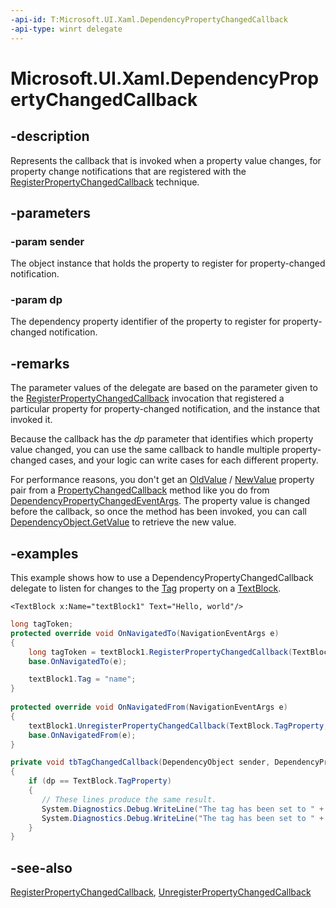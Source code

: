 ```yaml
---
-api-id: T:Microsoft.UI.Xaml.DependencyPropertyChangedCallback
-api-type: winrt delegate
---
```

<!-- Delegate syntax.
public delegate void DependencyPropertyChangedCallback(Microsoft.UI.Xaml.DependencyObject sender, Microsoft.UI.Xaml.DependencyProperty dp)
-->
# Microsoft.UI.Xaml.DependencyPropertyChangedCallback

## -description

Represents the callback that is invoked when a property value changes, for property change notifications that are registered with the [RegisterPropertyChangedCallback](dependencyobject_registerpropertychangedcallback_2003721961.md) technique.

## -parameters

### -param sender

The object instance that holds the property to register for property-changed notification.

### -param dp

The dependency property identifier of the property to register for property-changed notification.

## -remarks

The parameter values of the delegate are based on the parameter given to the [RegisterPropertyChangedCallback](dependencyobject_registerpropertychangedcallback_2003721961.md) invocation that registered a particular property for property-changed notification, and the instance that invoked it.

Because the callback has the _dp_ parameter that identifies which property value changed, you can use the same callback to handle multiple property-changed cases, and your logic can write cases for each different property.

For performance reasons, you don't get an [OldValue](dependencypropertychangedeventargs_oldvalue.md) / [NewValue](dependencypropertychangedeventargs_newvalue.md) property pair from a [PropertyChangedCallback](propertychangedcallback.md) method like you do from [DependencyPropertyChangedEventArgs](dependencypropertychangedeventargs.md). The property value is changed before the callback, so once the method has been invoked, you can call [DependencyObject.GetValue](dependencyobject_getvalue_229640130.md) to retrieve the new value.

## -examples

This example shows how to use a DependencyPropertyChangedCallback delegate to listen for changes to the [Tag](frameworkelement_tag.md) property on a [TextBlock](../microsoft.ui.xaml.controls/textblock.md).

``` xaml
<TextBlock x:Name="textBlock1" Text="Hello, world"/>
```

``` csharp
long tagToken;
protected override void OnNavigatedTo(NavigationEventArgs e)
{
    long tagToken = textBlock1.RegisterPropertyChangedCallback(TextBlock.TagProperty, tbTagChangedCallback);
    base.OnNavigatedTo(e);

    textBlock1.Tag = "name";
}
 
protected override void OnNavigatedFrom(NavigationEventArgs e)
{
    textBlock1.UnregisterPropertyChangedCallback(TextBlock.TagProperty, tagToken);
    base.OnNavigatedFrom(e);
}

private void tbTagChangedCallback(DependencyObject sender, DependencyProperty dp)
{
    if (dp == TextBlock.TagProperty)
    {
       // These lines produce the same result.
       System.Diagnostics.Debug.WriteLine("The tag has been set to " + ((TextBlock)sender).Tag);
       System.Diagnostics.Debug.WriteLine("The tag has been set to " + sender.GetValue(dp));
    }
}
```

## -see-also

[RegisterPropertyChangedCallback](dependencyobject_registerpropertychangedcallback_2003721961.md), [UnregisterPropertyChangedCallback](dependencyobject_unregisterpropertychangedcallback_1288806929.md)
